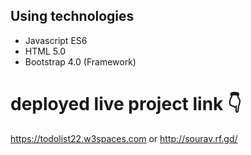 ## Using technologies
- Javascript ES6 
- HTML 5.0
- Bootstrap 4.0 (Framework) 
 
# deployed live project link 👇
https://todolist22.w3spaces.com
or 
http://sourav.rf.gd/


